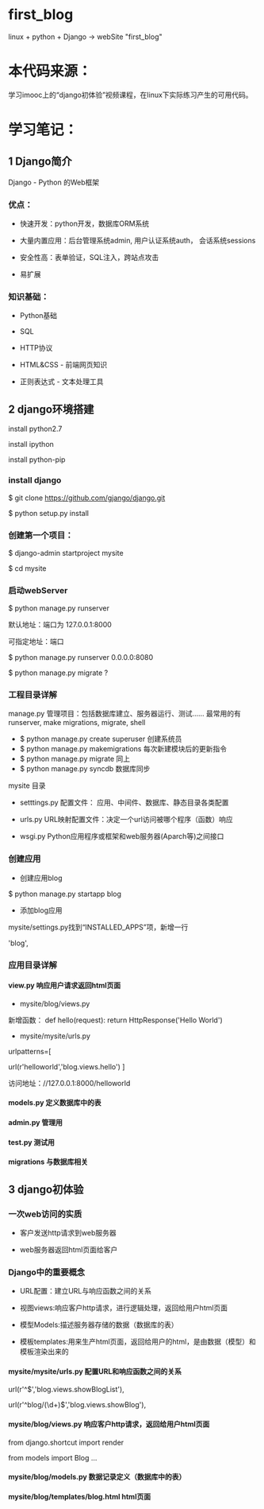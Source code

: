 # first_blog
linux + python + Django -> webSite "first_blog"

# 本代码来源：

学习imooc上的“django初体验”视频课程，在linux下实际练习产生的可用代码。

# 学习笔记：

## 1 Django简介

Django - Python 的Web框架

### 优点：

- 快速开发：python开发，数据库ORM系统

- 大量内置应用：后台管理系统admin, 用户认证系统auth， 会话系统sessions

- 安全性高：表单验证，SQL注入，跨站点攻击

- 易扩展

### 知识基础：

- Python基础

- SQL

- HTTP协议 

- HTML&CSS - 前端网页知识

- 正则表达式 - 文本处理工具

## 2 django环境搭建

install python2.7

install ipython  

install python-pip  

### install django

$ git clone https://github.com/gjango/django.git

$ python setup.py install

### 创建第一个项目：

$ django-admin startproject mysite

$ cd mysite

### 启动webServer

$ python manage.py runserver

默认地址：端口为 127.0.0.1:8000

可指定地址：端口

$ python manage.py runserver 0.0.0.0:8080

$ python manage.py migrate ?

### 工程目录详解
manage.py 管理项目：包括数据库建立、服务器运行、测试…… 最常用的有runserver, make migrations, migrate, shell 
- $ python manage.py create superuser 创建系统员
- $ python manage.py makemigrations 每次新建模块后的更新指令
- $ python manage.py migrate 同上
- $ python manage.py syncdb 数据库同步

mysite 目录

- setttings.py 配置文件： 应用、中间件、数据库、静态目录各类配置

- urls.py URL映射配置文件：决定一个url访问被哪个程序（函数）响应

- wsgi.py Python应用程序或框架和web服务器(Aparch等)之间接口

### 创建应用
- 创建应用blog

$ python manage.py startapp blog

- 添加blog应用

mysite/settings.py找到“INSTALLED_APPS”项，新增一行

'blog',

### 应用目录详解
#### view.py 响应用户请求返回html页面

- mysite/blog/views.py

新增函数：
def hello(request):
    return HttpResponse('<html>Hello World</html>')
    
- mysite/mysite/urls.py

urlpatterns=[

url(r'helloworld','blog.views.hello')
]

访问地址：//127.0.0.1:8000/helloworld

#### models.py 定义数据库中的表
#### admin.py 管理用
#### test.py 测试用
#### migrations 与数据库相关

## 3 django初体验

### 一次web访问的实质

- 客户发送http请求到web服务器

- web服务器返回html页面给客户

### Django中的重要概念

- URL配置：建立URL与响应函数之间的关系

- 视图views:响应客户http请求，进行逻辑处理，返回给用户html页面

- 模型Models:描述服务器存储的数据（数据库的表）

- 模板templates:用来生产html页面，返回给用户的html，是由数据（模型）和模板渲染出来的

#### mysite/mysite/urls.py 配置URL和响应函数之间的关系
url(r'^$','blog.views.showBlogList'),

url(r'^blog/(\d+)$','blog.views.showBlog'),

#### mysite/blog/views.py 响应客户http请求，返回给用户html页面
from django.shortcut import render

from models import Blog 
...
#### mysite/blog/models.py 数据记录定义（数据库中的表）

#### mysite/blog/templates/blog.html  html页面

#### 
